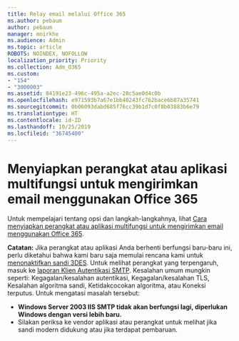 ```yaml
---
title: Relay email melalui Office 365
ms.author: pebaum
author: pebaum
manager: mnirkhe
ms.audience: Admin
ms.topic: article
ROBOTS: NOINDEX, NOFOLLOW
localization_priority: Priority
ms.collection: Adm_O365
ms.custom:
- "154"
- "3000003"
ms.assetid: 84191e23-496c-495a-a2ec-28c5ae0d4c0b
ms.openlocfilehash: e971593b7a67e1bb40243fc762bace6b87a35741
ms.sourcegitcommit: 0b06093dabd685f76cc39b1d7c0f8b03883b6e79
ms.translationtype: HT
ms.contentlocale: id-ID
ms.lasthandoff: 10/25/2019
ms.locfileid: "36745400"
---
```

# <a name="set-up-a-multifunction-device-or-application-to-send-email-using-office-365"></a>Menyiapkan perangkat atau aplikasi multifungsi untuk mengirimkan email menggunakan Office 365

Untuk mempelajari tentang opsi dan langkah-langkahnya, lihat [Cara menyiapkan perangkat atau aplikasi multifungsi untuk mengirimkan email menggunakan Office 365](https://docs.microsoft.com/Exchange/mail-flow-best-practices/how-to-set-up-a-multifunction-device-or-application-to-send-email-using-office-3).
  
**Catatan:** Jika perangkat atau aplikasi Anda berhenti berfungsi baru-baru ini, perlu diketahui bahwa kami baru saja memulai rencana kami untuk [menonaktifkan sandi 3DES](https://docs.microsoft.com/office365/securitycompliance/technical-reference-details-about-encryption). Untuk melihat perangkat yang terpengaruh, masuk ke [laporan Klien Autentikasi SMTP](https://protection.office.com/mailflow/dashboard). Kesalahan umum mungkin seperti: Kegagalan/kesalahan autentikasi, Kegagalan/kesalahan TLS, Kesalahan algoritma sandi, Ketidakcocokan algoritma, atau Koneksi terputus. Untuk mengatasi masalah tersebut:
 - **Windows Server 2003 IIS SMTP tidak akan berfungsi lagi, diperlukan Windows dengan versi lebih baru.**  
 - Silakan periksa ke vendor aplikasi atau perangkat untuk melihat jika sandi modern didukung atau jika terdapat pembaruan.
